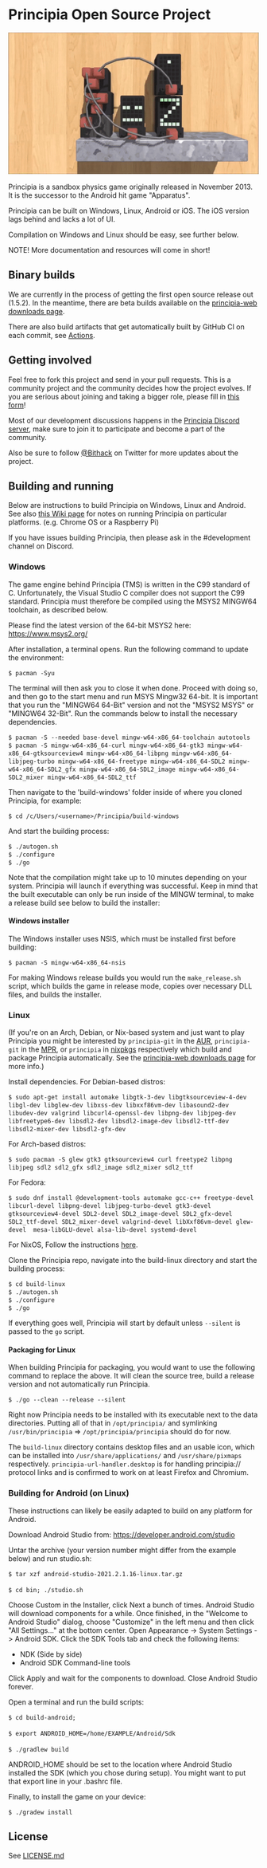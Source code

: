 Principia Open Source Project
=========

![Principia](https://raw.githubusercontent.com/Bithack/principia/master/data-src/github-image0.gif)

Principia is a sandbox physics game originally released in November 2013. It is the successor to the Android hit game "Apparatus".

Principia can be built on Windows, Linux, Android or iOS. The iOS version lags behind and lacks a lot of UI.

Compilation on Windows and Linux should be easy, see further below.

NOTE!
More documentation and resources will come in short!

## Binary builds
We are currently in the process of getting the first open source release out (1.5.2). In the meantime, there are beta builds available on the [principia-web downloads page](https://principia-web.se/download).

There are also build artifacts that get automatically built by GitHub CI on each commit, see [Actions](https://github.com/Bithack/principia/actions).

## Getting involved
Feel free to fork this project and send in your pull requests. This is a community project and the community decides how the project evolves. If you are serious about joining and taking a bigger role, please fill in [this form](https://forms.gle/Pu7Lw5Vjc6yD4jwVA)!

Most of our development discussions happens in the [Principia Discord server](https://discord.gg/qV6APzKfk9), make sure to join it to participate and become a part of the community.

Also be sure to follow [@Bithack](https://twitter.com/Bithack) on Twitter for more updates about the project.

## Building and running
Below are instructions to build Principia on Windows, Linux and Android. See also [this Wiki page](https://principia-web.se/wiki/Compiling_Principia) for notes on running Principia on particular platforms. (e.g. Chrome OS or a Raspberry Pi)

If you have issues building Principia, then please ask in the #development channel on Discord.

### Windows
The game engine behind Principia (TMS) is written in the C99 standard of C. Unfortunately, the Visual Studio C compiler does not support the C99 standard. Principia must therefore be compiled using the MSYS2 MINGW64 toolchain, as described below.

Please find the latest version of the 64-bit MSYS2 here: https://www.msys2.org/

After installation, a terminal opens. Run the following command to update the environment:

	$ pacman -Syu

The terminal will then ask you to close it when done. Proceed with doing so, and then go to the start menu and run MSYS Mingw32 64-bit. It is important that you run the "MINGW64 64-Bit" version and not the "MSYS2 MSYS" or "MINGW64 32-Bit". Run the commands below to install the necessary dependencies.

	$ pacman -S --needed base-devel mingw-w64-x86_64-toolchain autotools
	$ pacman -S mingw-w64-x86_64-curl mingw-w64-x86_64-gtk3 mingw-w64-x86_64-gtksourceview4 mingw-w64-x86_64-libpng mingw-w64-x86_64-libjpeg-turbo mingw-w64-x86_64-freetype mingw-w64-x86_64-SDL2 mingw-w64-x86_64-SDL2_gfx mingw-w64-x86_64-SDL2_image mingw-w64-x86_64-SDL2_mixer mingw-w64-x86_64-SDL2_ttf

Then navigate to the 'build-windows' folder inside of where you cloned Principia, for example:

	$ cd /c/Users/<username>/Principia/build-windows

And start the building process:

	$ ./autogen.sh
	$ ./configure
	$ ./go

Note that the compilation might take up to 10 minutes depending on your system. Principia will launch if everything was successful. Keep in mind that the built executable can only be run inside of the MINGW terminal, to make a release build see below to build the installer:

#### Windows installer
The Windows installer uses NSIS, which must be installed first before building:

	$ pacman -S mingw-w64-x86_64-nsis

For making Windows release builds you would run the `make_release.sh` script, which builds the game in release mode, copies over necessary DLL files, and builds the installer.

### Linux
(If you're on an Arch, Debian, or Nix-based system and just want to play Principia you might be interested by `principia-git` in the [AUR](https://aur.archlinux.org/packages/principia-git), `principia-git` in the [MPR](https://mpr.makedeb.org/packages/principia-git), or `principia` in [nixpkgs](https://search.nixos.org/packages?channel=unstable&show=principia&type=packages&query=principia) respectively which build and package Principia automatically. See the [principia-web downloads page](https://principia-web.se/download) for more info.)

Install dependencies. For Debian-based distros:

	$ sudo apt-get install automake libgtk-3-dev libgtksourceview-4-dev libgl-dev libglew-dev libxss-dev libxxf86vm-dev libasound2-dev libudev-dev valgrind libcurl4-openssl-dev libpng-dev libjpeg-dev libfreetype6-dev libsdl2-dev libsdl2-image-dev libsdl2-ttf-dev libsdl2-mixer-dev libsdl2-gfx-dev

For Arch-based distros:

	$ sudo pacman -S glew gtk3 gtksourceview4 curl freetype2 libpng libjpeg sdl2 sdl2_gfx sdl2_image sdl2_mixer sdl2_ttf

For Fedora:

	$ sudo dnf install @development-tools automake gcc-c++ freetype-devel libcurl-devel libpng-devel libjpeg-turbo-devel gtk3-devel gtksourceview4-devel SDL2-devel SDL2_image-devel SDL2_gfx-devel SDL2_ttf-devel SDL2_mixer-devel valgrind-devel libXxf86vm-devel glew-devel  mesa-libGLU-devel alsa-lib-devel systemd-devel

For NixOS, Follow the instructions [here](./nix/README.md).

Clone the Principia repo, navigate into the build-linux directory and start the building process:

	$ cd build-linux
	$ ./autogen.sh
	$ ./configure
	$ ./go

If everything goes well, Principia will start by default unless `--silent` is passed to the `go` script.

#### Packaging for Linux
When building Principia for packaging, you would want to use the following command to replace the above. It will clean the source tree, build a release version and not automatically run Principia.

	$ ./go --clean --release --silent

Right now Principia needs to be installed with its executable next to the data directories. Putting all of that in `/opt/principia/` and symlinking `/usr/bin/principia` => `/opt/principia/principia` should do for now.

The `build-linux` directory contains desktop files and an usable icon, which can be installed into `/usr/share/applications/` and `/usr/share/pixmaps` respectively. `principia-url-handler.desktop` is for handling principia:// protocol links and is confirmed to work on at least Firefox and Chromium.

### Building for Android (on Linux)

These instructions can likely be easily adapted to build on any platform for Android.

Download Android Studio from:
https://developer.android.com/studio

Untar the archive (your version number might differ from the example below) and run studio.sh:

	$ tar xzf android-studio-2021.2.1.16-linux.tar.gz

	$ cd bin; ./studio.sh

Choose Custom in the Installer, click Next a bunch of times. Android Studio will download components for a while. Once finished, in the "Welcome to Android Studio" dialog, choose "Customize" in the left menu and then click "All Settings..." at the bottom center. Open Appearance -> System Settings -> Android SDK. Click the SDK Tools tab and check the following items:

- NDK (Side by side)
- Android SDK Command-line tools

Click Apply and wait for the components to download. Close Android Studio forever.

Open a terminal and run the build scripts:

	$ cd build-android;

	$ export ANDROID_HOME=/home/EXAMPLE/Android/Sdk

	$ ./gradlew build

ANDROID_HOME should be set to the location where Android Studio installed the SDK (which you chose during setup). You might want to put that export line in your .bashrc file.

Finally, to install the game on your device:

	$ ./gradew install

## License
See [LICENSE.md](LICENSE.md)
